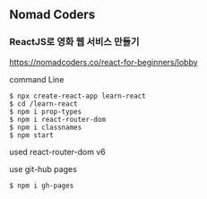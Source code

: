 ## Nomad Coders
### ReactJS로 영화 웹 서비스 만들기

https://nomadcoders.co/react-for-beginners/lobby

command Line

```
$ npx create-react-app learn-react 
$ cd /learn-react
$ npm i prop-types
$ npm i react-router-dom
$ npm i classnames
$ npm start
```


used react-router-dom v6


use git-hub pages
```
$ npm i gh-pages

```
